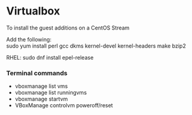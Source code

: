 # Virtualbox
To install the guest additions on a CentOS Stream

Add the following:  
sudo yum install perl gcc dkms kernel-devel kernel-headers make bzip2  

RHEL: 
sudo dnf install epel-release  

### Terminal commands
- vboxmanage list vms  
- vboxmanage list runningvms  
- vboxmanage startvm <name or UUID>  
- VBoxManage controlvm <vm> poweroff/reset
